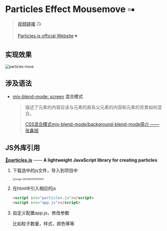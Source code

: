 # Particles Effect Mousemove ▫▪

> [视频链接](https://www.youtube.com/watch?v=j87gaYoBmso) 📺
>
> [Particles.js official Website](https://vincentgarreau.com/particles.js/) ◾



## 实现效果

<img src="https://picgo-bed-1305701422.cos.ap-shanghai.myqcloud.com/picgo/20210804114142_particles_move.gif" alt="particles move" style="zoom:80%;" />



## 涉及语法

+ [mix-blend-mode: screen](https://developer.mozilla.org/zh-CN/docs/Web/CSS/mix-blend-mode) 混合模式

  > 描述了元素的内容应该与元素的直系父元素的内容和元素的背景如何混合。
  >
  > [CSS混合模式mix-blend-mode/background-blend-mode简介 —— 张鑫旭](https://www.zhangxinxu.com/wordpress/2015/05/css3-mix-blend-mode-background-blend-mode/) 



## JS外库引用

**[🎈particles.js](https://github.com/VincentGarreau/particles.js)** —— **A lightweight JavaScript library for creating particles**

1. 下载选中的js文件，导入到项目中

   <img src="https://picgo-bed-1305701422.cos.ap-shanghai.myqcloud.com/picgo/20210804115015.png" alt="image-20210804115015583" style="zoom:50%;" />

2. 在html中引入相应的js

   ```html
   <script src="particles.js"></script>
   <script src="app.js"></script>
   ```

3. 自定义配置app.js，修改参数

   比如粒子数量，样式，颜色等等